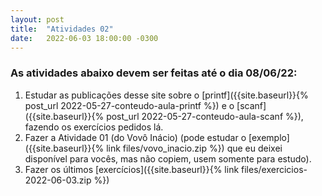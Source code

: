 ```yaml
---
layout: post
title:  "Atividades 02"
date:   2022-06-03 18:00:00 -0300
---
```


### As atividades abaixo devem ser feitas até o dia 08/06/22:

1. Estudar as publicações desse site sobre o [printf]({{site.baseurl}}{% post_url 2022-05-27-conteudo-aula-printf %}) e o [scanf]({{site.baseurl}}{% post_url 2022-05-27-conteudo-aula-scanf %}), fazendo os exercícios pedidos lá.
2. Fazer a Atividade 01 (do Vovô Inácio) (pode estudar o [exemplo]({{site.baseurl}}{% link files/vovo_inacio.zip %}) que eu deixei disponível para vocês, mas não copiem, usem somente para estudo).
3. Fazer os últimos [exercícios]({{site.baseurl}}{% link files/exercicios-2022-06-03.zip %})
</ol>
